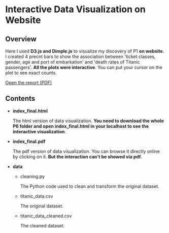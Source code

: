 # Interactive Data Visualization on Website
## Overview
Here I used **D3.js and Dimple.js** to visualize my discovery of P1 **on website.** 
I created 4 precnt bars to show the association between 'ticket classes, gender, 
age and port of embarkation' and 'death rates of Titanic passengers'. 
**All the plots were interactive**. You can put your cursor on the plot to see exact counts.

[Open the report (PDF)](https://github.com/ztx0617/Udacity_projects/blob/master/p6/index_final.pdf)


## Contents
* **index_final.html**

	The html version of data visualization. 
	**You need to download the whole P6 folder and open index_final.html
	in your localhost to see the interactive visualization**.

* **index_final.pdf**
	
	The pdf version of data visualization.
	You can browse it directly online by clicking on it.
	**But the interaction can't be showed via pdf.**
	
* **data**
	* cleaning.py
		
		The Python code used to clean and transform the original dataset.
	* titanic_data.csv
		
		The original dataset.
	* titanic_data_cleaned.csv
		
		The cleaned dataset.	
